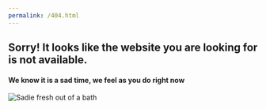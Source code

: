 ```yaml
---
permalink: /404.html
---
```

<h2> Sorry! It looks like the website you are looking for is not available. </h2>

<h4> We know it is a sad time, we feel as you do right now </h4>

<img src="https://localhost/figs/Sadie_Bath.jpg" alt="Sadie fresh out of a bath">
